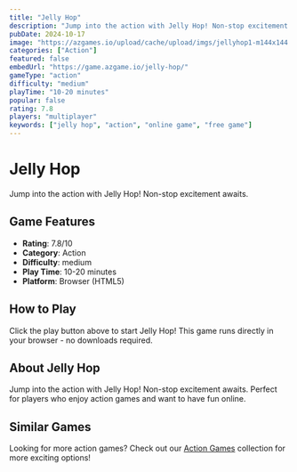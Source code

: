 ```yaml
---
title: "Jelly Hop"
description: "Jump into the action with Jelly Hop! Non-stop excitement awaits."
pubDate: 2024-10-17
image: "https://azgames.io/upload/cache/upload/imgs/jellyhop1-m144x144.webp"
categories: ["Action"]
featured: false
embedUrl: "https://game.azgame.io/jelly-hop/"
gameType: "action"
difficulty: "medium"
playTime: "10-20 minutes"
popular: false
rating: 7.8
players: "multiplayer"
keywords: ["jelly hop", "action", "online game", "free game"]
---
```


# Jelly Hop

Jump into the action with Jelly Hop! Non-stop excitement awaits.

## Game Features

- **Rating**: 7.8/10
- **Category**: Action
- **Difficulty**: medium
- **Play Time**: 10-20 minutes
- **Platform**: Browser (HTML5)

## How to Play

Click the play button above to start Jelly Hop! This game runs directly in your browser - no downloads required.

## About Jelly Hop

Jump into the action with Jelly Hop! Non-stop excitement awaits. Perfect for players who enjoy action games and want to have fun online.

## Similar Games

Looking for more action games? Check out our [Action Games](/categories/action) collection for more exciting options!
